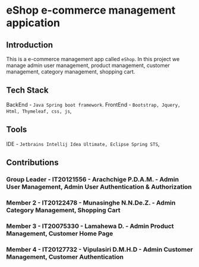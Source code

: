 # eShop e-commerce management appication

## Introduction
This is a e-commerce management app called ```eShop```.
In this project we manage admin user management, product management, customer management, category management, shopping cart.

## Tech Stack 
BackEnd - ```Java Spring boot framework```.
FrontEnd - ```Bootstrap, Jquery, Html, Thymeleaf, css, js```, 

## Tools 
IDE - ```Jetbrains Intellij Idea Ultimate, Eclipse Spring STS```,

## Contributions
### Group Leader - IT20121556 - Arachchige P.D.A.M. - Admin User Management, Admin User Authentication & Authorization
### Member 2     - IT20122478 - Munasinghe N.N.De.Z. - Admin Category Management, Shopping Cart 
### Member 3     - IT20075330 - Lamahewa D. - Admin Product Management, Customer Home Page
### Member 4     - IT20127732 - Vipulasiri D.M.H.D - Admin Customer Management, Customer Authentication
